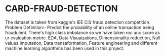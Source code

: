 # CARD-FRAUD-DETECTION
The dataset is taken from kaggle's IEE CIS fraud detection competition.
Problem Definition:- 
Predict the probability of an online transaction being fraudulent.
There's high class imbalance so we have taken roc auc score as ur evaluation metric. 
EDA, Data Visuaizations, Dimensionality reduction, Null values Imputation, Data transaformation, Feature engineering and different machine learning algorithms has been used in this project. 
